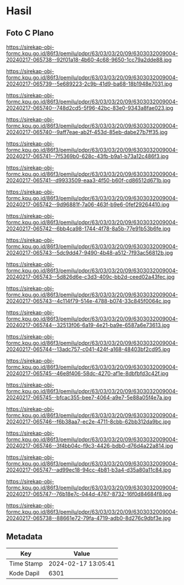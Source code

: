 # Hasil

## Foto C Plano

https://sirekap-obj-formc.kpu.go.id/86f3/pemilu/pdpr/63/03/03/20/09/6303032009004-20240217-065738--92f01a18-4b60-4c68-9650-1cc79a2dde88.jpg

https://sirekap-obj-formc.kpu.go.id/86f3/pemilu/pdpr/63/03/03/20/09/6303032009004-20240217-065739--5e689223-2c9b-41d9-ba68-18b1948e7031.jpg

https://sirekap-obj-formc.kpu.go.id/86f3/pemilu/pdpr/63/03/03/20/09/6303032009004-20240217-065740--748d2cd5-5f96-42bc-83e0-9343a8fae023.jpg

https://sirekap-obj-formc.kpu.go.id/86f3/pemilu/pdpr/63/03/03/20/09/6303032009004-20240217-065740--9aff7eae-ab2f-453d-85eb-dabe27b7ff35.jpg

https://sirekap-obj-formc.kpu.go.id/86f3/pemilu/pdpr/63/03/03/20/09/6303032009004-20240217-065741--7f5369b0-628c-43fb-b9a1-b73a12c486f3.jpg

https://sirekap-obj-formc.kpu.go.id/86f3/pemilu/pdpr/63/03/03/20/09/6303032009004-20240217-065741--d9933509-eaa3-4f50-b60f-cd86512d671b.jpg

https://sirekap-obj-formc.kpu.go.id/86f3/pemilu/pdpr/63/03/03/20/09/6303032009004-20240217-065742--9d96881f-7a06-463f-b9e6-0fef29264410.jpg

https://sirekap-obj-formc.kpu.go.id/86f3/pemilu/pdpr/63/03/03/20/09/6303032009004-20240217-065742--6bb4ca98-1744-4f78-8a5b-77e91b53b6fe.jpg

https://sirekap-obj-formc.kpu.go.id/86f3/pemilu/pdpr/63/03/03/20/09/6303032009004-20240217-065743--5dc9dd47-9490-4b48-a512-7f93ac56812b.jpg

https://sirekap-obj-formc.kpu.go.id/86f3/pemilu/pdpr/63/03/03/20/09/6303032009004-20240217-065743--5d826d6e-c3d3-409c-bb2d-ceed02a43fec.jpg

https://sirekap-obj-formc.kpu.go.id/86f3/pemilu/pdpr/63/03/03/20/09/6303032009004-20240217-065743--4c114f79-514e-4788-b074-33c845f0064c.jpg

https://sirekap-obj-formc.kpu.go.id/86f3/pemilu/pdpr/63/03/03/20/09/6303032009004-20240217-065744--32513f06-6a19-4e21-ba9e-6587a6e73613.jpg

https://sirekap-obj-formc.kpu.go.id/86f3/pemilu/pdpr/63/03/03/20/09/6303032009004-20240217-065744--13adc757-c041-424f-a168-48403bf2cd95.jpg

https://sirekap-obj-formc.kpu.go.id/86f3/pemilu/pdpr/63/03/03/20/09/6303032009004-20240217-065745--46e8f406-58dc-4270-af1e-8dbfbfd3c42f.jpg

https://sirekap-obj-formc.kpu.go.id/86f3/pemilu/pdpr/63/03/03/20/09/6303032009004-20240217-065745--bfcac355-bee7-4064-a9e7-5e88a05f4e7a.jpg

https://sirekap-obj-formc.kpu.go.id/86f3/pemilu/pdpr/63/03/03/20/09/6303032009004-20240217-065746--f6b38aa7-ec2e-4711-8cbb-62bb312da9bc.jpg

https://sirekap-obj-formc.kpu.go.id/86f3/pemilu/pdpr/63/03/03/20/09/6303032009004-20240217-065746--3f4bb04c-f9c3-4426-bdb0-d76d4a22a814.jpg

https://sirekap-obj-formc.kpu.go.id/86f3/pemilu/pdpr/63/03/03/20/09/6303032009004-20240217-065747--ad99ec18-94cc-4b81-b3a4-d35a80a11c84.jpg

https://sirekap-obj-formc.kpu.go.id/86f3/pemilu/pdpr/63/03/03/20/09/6303032009004-20240217-065747--76b18e7c-044d-4767-8732-16f0d84684f8.jpg

https://sirekap-obj-formc.kpu.go.id/86f3/pemilu/pdpr/63/03/03/20/09/6303032009004-20240217-065738--88661e72-79fa-4719-adb0-8d276c9dbf3e.jpg


## Metadata

| Key        | Value               |
| ---------- | ------------------- |
| Time Stamp | 2024-02-17 13:05:41 |
| Kode Dapil | 6301                |



